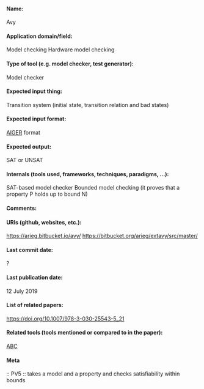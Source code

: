 #### Name:
Avy

#### Application domain/field:
Model checking
Hardware model checking

#### Type of tool (e.g. model checker, test generator):
Model checker

#### Expected input thing:
Transition system (initial state, transition relation and bad states)

#### Expected input format:
[AIGER](../../Formats/AIGER.md) format

#### Expected output:
SAT or UNSAT

#### Internals (tools used, frameworks, techniques, paradigms, ...):
SAT-based model checker
Bounded model checking (it proves that a property P holds up to bound N)

#### Comments:

#### URIs (github, websites, etc.):
https://arieg.bitbucket.io/avy/
https://bitbucket.org/arieg/extavy/src/master/

#### Last commit date:
?

#### Last publication date:
12 July 2019

#### List of related papers:
https://doi.org/10.1007/978-3-030-25543-5_21

#### Related tools (tools mentioned or compared to in the paper):
[ABC](../Frameworks/ABC.md)

#### Meta
:: PV5 :: takes a model and a property and checks satisfiability within bounds